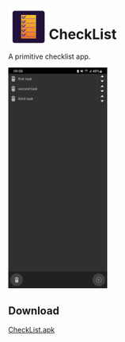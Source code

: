 <img width="82" align="left" src="https://raw.githubusercontent.com/tinycodecrank/CheckList/master/app/src/main/res/mipmap-xxhdpi/ic_launcher.webp"/>

# CheckList

A primitive checklist app.

<img src="https://raw.githubusercontent.com/tinycodecrank/CheckList/master/md/Screenshot_CheckList.png" width="200"/>

## Download
[CheckList.apk](https://github.com/tinycodecrank/CheckList/releases/download/v1.0.0/CheckList.apk)
